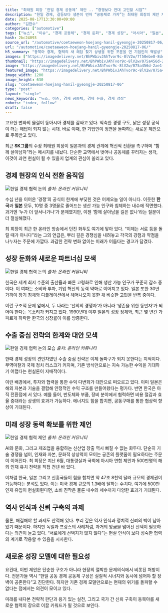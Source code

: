 ```yaml
---
title: "최태원 회장 ‘한일 경제 공동체’ 제안 .. “경쟁보다 연대 고민할 시점”"
description: "한일 경제, 갈등보다 생존이 먼저 “공동체로 가자”는 최태원 회장의 제안 저성장 시대, 전략적 결단 요구돼 ..."
date: 2025-08-17T13:30:00+09:00
author: "김한수"
categories: ["automotive"]
tags: ["뉴스", "이슈", "경제 공동체", "경제 둔화", "경제 성장", "아시아", "일본", "최태원", "한국", "생존연대전략", "초고령사회솔루션"]
hash: 2bc24093
source_url: "/automotive/coetaeweon-hoejang-hanil-gyeongje-20250817-06/"
url: "/automotive/coetaeweon-hoejang-hanil-gyeongje-20250817-06/"
h5_summary: "동북아 경제, 협력의 새 해답 찾기 상생을 위한 포문을 연 기업인의 역발상"
images: ["https://imagedelivery.net/BhPWbivJAhTvor9c-8lV2w/7f50ebe8-8dc2-48e7-7139-e627a3395b00/public", "https://imagedelivery.net/BhPWbivJAhTvor9c-8lV2w/81135846-c8ff-44c7-f3f4-c7b38fb8d400/public", "https://imagedelivery.net/BhPWbivJAhTvor9c-8lV2w/55b30637-7a7c-4856-f33e-4286591a4e00/public", "https://imagedelivery.net/BhPWbivJAhTvor9c-8lV2w/896eb106-af45-4cdb-e9e0-984b8cb7ce00/public", "https://imagedelivery.net/BhPWbivJAhTvor9c-8lV2w/075a456d-2ae1-4bd2-e0bc-ad95de4b4200/public"]
thumbnail: "https://imagedelivery.net/BhPWbivJAhTvor9c-8lV2w/075a456d-2ae1-4bd2-e0bc-ad95de4b4200/public"
image: "https://imagedelivery.net/BhPWbivJAhTvor9c-8lV2w/075a456d-2ae1-4bd2-e0bc-ad95de4b4200/public"
featured_image: "https://imagedelivery.net/BhPWbivJAhTvor9c-8lV2w/075a456d-2ae1-4bd2-e0bc-ad95de4b4200/public"
image_width: 1200
image_height: 630
slug: "coetaeweon-hoejang-hanil-gyeongje-20250817-06"
type: "post"
layout: "single"
news_keywords: "뉴스, 이슈, 경제 공동체, 경제 둔화, 경제 성장"
robots: "index, follow"
draft: false
---
```


고요한 변화의 물결이 동아시아 경제를 감싸고 있다. 익숙한 경쟁 구도, 낡은 성장 공식이 더는 해답이 되지 않는 시대. 바로 이때, 한 기업인이 정면을 돌파하는 새로운 제안으로 주목받고 있다.

최근 **SK그룹**의 수장 최태원 회장이 일본과의 경제 관계에 혁신적 전환을 촉구하며 “함께 살아남자”라는 메시지를 내놨다. 단순한 교역에서 벗어나 공동체를 꾸리자는 생각, 이것이 과연 현실이 될 수 있을지 업계의 관심이 쏠리고 있다.

## 경제 현장의 인식 전환 움직임

![한일 경제 협력 논의](https://imagedelivery.net/BhPWbivJAhTvor9c-8lV2w/55b30637-7a7c-4856-f33e-4286591a4e00/public)
*출처: 온라인 커뮤니티*


수십 년을 이어온 ‘경쟁’의 공식이 한계에 부딪힌 것은 어제오늘 일이 아니다. 이웃한 **한국**과 **일본** 모두, 10명 중 3명꼴로 줄어드는 생산 가능 인구와 침체하는 내수에 직면했다. 과거엔 ‘누가 더 앞서나가나’가 문제였지만, 이젠 ‘함께 살아남을 길은 없나’라는 질문이 더 절실해졌다.

최 회장이 최근 한 온라인 방송에서 던진 화두도 여기에 닿아 있다. “이제는 서로 등을 돌릴 때가 아니다”라는 그의 언급은, 뿌리 깊은 경쟁심을 내려놓고 각국의 강점과 약점을 나누자는 주문에 가깝다. 과감한 전략 변화 없이는 미래가 어둡다는 경고가 담겼다.

## 성장 둔화와 새로운 파트너십 모색

![한일 경제 협력 논의](https://imagedelivery.net/BhPWbivJAhTvor9c-8lV2w/81135846-c8ff-44c7-f3f4-c7b38fb8d400/public)
*출처: 온라인 커뮤니티*


한국은 세계 최저 수준의 출산율과 빠른 고령화로 인해 생산 가능 인구가 꾸준히 감소 중이다. 이 여파는 소비와 투자, 기업 혁신의 동력 약화로 이어지고 있다. 일본 또한 30년 가까이 장기 침체와 디플레이션에서 헤어나오지 못한 채 비슷한 고민을 반복 중이다.

이런 구조적 문제 앞에서, 두 나라는 ‘선의의 경쟁자’가 아니라 ‘생존을 위한 동반자’가 되어야 한다는 목소리가 커지고 있다. 1990년대 이후 일본의 성장 정체와, 최근 몇 년간 가파르게 하락한 한국의 성장률이 이를 방증한다.

## 수출 중심 전략의 한계와 대안 모색

![한일 경제 협력 논의 모습](https://imagedelivery.net/BhPWbivJAhTvor9c-8lV2w/7f50ebe8-8dc2-48e7-7139-e627a3395b00/public)
*출처: 온라인 커뮤니티*


한때 경제 성장의 견인차였던 수출 중심 전략은 이제 돌파구가 되지 못한다는 지적이다. 무역마찰과 국제 정치 리스크가 커지며, 기존 방식만으로는 지속 가능한 수익을 기대하기 어렵다는 현실론이 지배적이다.

이런 배경에서, 투자와 협력을 통한 수익 다변화가 대안으로 떠오르고 있다. 이미 일본은 해외 자본과 기술을 결합해 안정적인 수익 구조를 만들어왔다는 평가다. 반면 한국은 아직 전환점에 서 있다. 예를 들어, 반도체와 부품, 장비 분야에서 협력하면 비용 절감과 효율 증대라는 상생의 효과가 가능하다. 에너지도 힘을 합치면, 공동구매를 통한 협상력 향상이 기대된다.

## 미래 성장 동력 확보를 위한 제언

![한일 경제 협력 제안](https://imagedelivery.net/BhPWbivJAhTvor9c-8lV2w/896eb106-af45-4cdb-e9e0-984b8cb7ce00/public)
*출처: 온라인 커뮤니티*


AI와 문화, 그리고 제조업을 융합하는 신산업 창출 역시 빠질 수 없는 화두다. 단순히 기술 경쟁을 넘어, 인재와 자본, 문화적 상상력이 모이는 공존의 플랫폼이 필요하다는 주문이 이어진다. 최 회장은 지난 6월, 대통령실과 국회에 아시아 연합 제안과 500만명의 해외 인재 유치 전략을 직접 건넨 바 있다.

이처럼 한국, 일본 그리고 신흥국들이 힘을 합치면 약 47조 8천억 달러 규모의 경제권이 가능하다는 분석도 있다. 이는 미국 경제 규모의 1.3배에 달하는 수치다. 여기에 500만 인재 유입이 현실화된다면, 소비 진작은 물론 내수와 세수까지 다양한 효과가 기대된다.

## 역사 인식과 신뢰 구축의 과제

물론, 해결해야 할 과제도 산적해 있다. 뿌리 깊은 역사 인식과 정치적 신뢰의 벽이 남아 있기 때문이다. 하지만 독일과 프랑스의 사례처럼, 과거의 앙금을 넘어선 선택이 필요하다는 의견이 늘고 있다. “서로에게 선택지가 많지 않다”는 현실 인식이 보다 성숙한 협력의 계기로 작용할 수 있음을 시사한다.

## 새로운 성장 모델에 대한 필요성

요컨대, 이번 제안은 단순한 구호가 아니라 현장의 절박한 문제의식에서 비롯된 처방이다. 전문가들 역시 “한일 공동 경제 공동체 구상은 실질적 시너지와 동시에 넘어야 할 장벽이 공존한다”고 진단한다. 하지만 기존 경제 모델만으로는 현재의 위기를 돌파할 수 없다는 점에서는 의견이 모이고 있다.

미래를 내다본 전략적 판단과 용기 있는 실천, 그리고 국가 간 신뢰 구축이 동북아를 새로운 협력의 장으로 이끌 키워드가 될 것으로 보인다.
